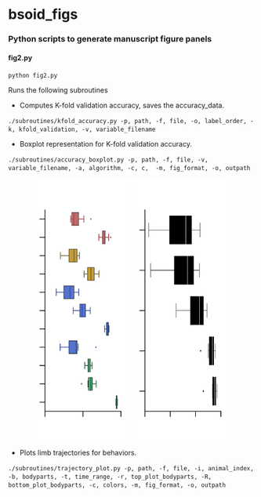 # bsoid_figs

### Python scripts to generate manuscript figure panels

#### fig2.py
`python fig2.py` 

Runs the following subroutines
* Computes K-fold validation accuracy, saves the accuracy_data.

`./subroutines/kfold_accuracy.py -p, path, -f, file, -o, label_order, -k, kfold_validation, -v, variable_filename`

* Boxplot representation for K-fold validation accuracy.

`./subroutines/accuracy_boxplot.py -p, path, -f, file, -v, variable_filename, -a, algorithm, -c, c, 
-m, fig_format, -o, outpath`


<p align="center">
  <img src="https://github.com/runninghsus/bsoid_figs/blob/main/examples/Randomforests_Kfold_accuracy.png" width="200">
  <img src="https://github.com/runninghsus/bsoid_figs/blob/main/examples/Randomforests_frameshift_coherence.png" width="200">
</p>

* Plots limb trajectories for behaviors.

`./subroutines/trajectory_plot.py -p, path, -f, file, -i, animal_index, -b, bodyparts, -t, time_range,
-r, top_plot_bodyparts, -R, bottom_plot_bodyparts, -c, colors, -m, fig_format, -o, outpath`

